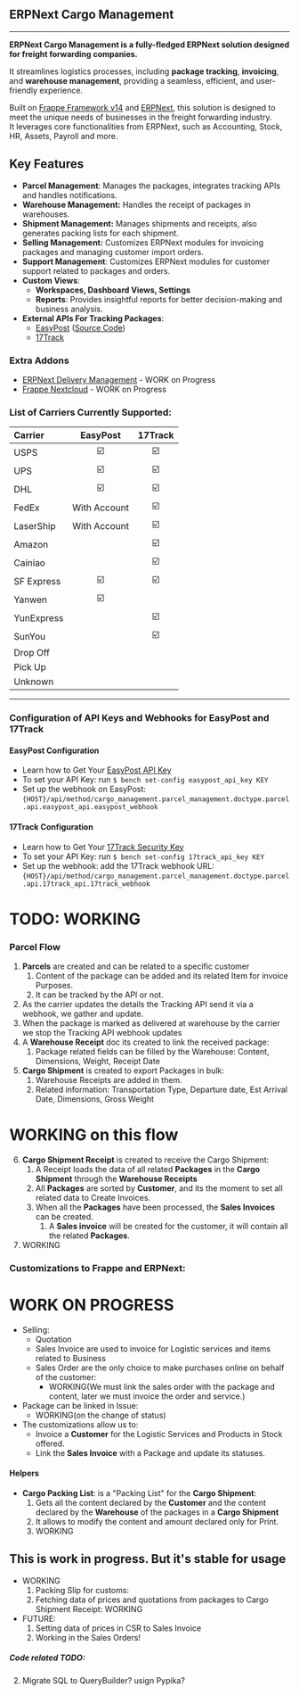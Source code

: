 ## ERPNext Cargo Management

---

**ERPNext Cargo Management is a fully-fledged ERPNext solution designed for freight forwarding companies.**

It streamlines logistics processes, including **package tracking**, **invoicing**, and **warehouse management**,
providing a seamless, efficient, and user-friendly experience.

Built on [Frappe Framework v14](https://github.com/frappe/frappe/) and [ERPNext](https://github.com/frappe/erpnext),
this solution is designed to meet the unique needs of businesses in the freight forwarding industry.  
It leverages core functionalities from ERPNext, such as Accounting, Stock, HR, Assets, Payroll and more.

## Key Features

- **Parcel Management**: Manages the packages, integrates tracking APIs and handles notifications.
- **Warehouse Management:** Handles the receipt of packages in warehouses.
- **Shipment Management:** Manages shipments and receipts, also generates packing lists for each shipment.
- **Selling Management:** Customizes ERPNext modules for invoicing packages and managing customer import orders.
- **Support Management**: Customizes ERPNext modules for customer support related to packages and orders.
- **Custom Views**:
    - **Workspaces, Dashboard Views, Settings**
    - **Reports**: Provides insightful reports for better decision-making and business analysis.
- **External APIs For Tracking Packages**:
    - [EasyPost](https://www.easypost.com/tracking-guide) ([Source Code](https://github.com/EasyPost/easypost-python))
    - [17Track](https://api.17track.net)

### Extra Addons

- [ERPNext Delivery Management](https://github.com/AgileShift/erpnext_delivery) - WORK on Progress
- [Frappe Nextcloud](https://github.com/AgileShift/frappe_nextcloud) - WORK on Progress

### List of Carriers Currently Supported:

| Carrier     |   EasyPost   | 17Track |
|:------------|:------------:|:-------:|
| USPS        |      ☑️      |   ☑️    |
| UPS         |      ☑️      |   ☑️    |
| DHL         |      ☑️      |   ☑️    |
| FedEx       | With Account |   ☑️    |
| LaserShip   | With Account |   ☑️    |
| Amazon      |              |   ☑️    |
| Cainiao     |      ️       |   ☑️    |
| SF Express  |      ☑️      |   ☑️    |
| Yanwen      |      ☑️      |    ️    |
| YunExpress  |              |   ☑️    |
| SunYou      |              |   ☑️    |
| Drop Off    |              |    ️    |
| Pick Up     |              |    ️    |
| Unknown     |              |    ️    |

---

### Configuration of API Keys and Webhooks for EasyPost and 17Track

#### EasyPost Configuration

* Learn how to Get Your [EasyPost API Key](https://www.easypost.com/docs/api#authentication)
* To set your API Key: run `$ bench set-config easypost_api_key KEY`
* Set up the webhook on EasyPost: `{HOST}/api/method/cargo_management.parcel_management.doctype.parcel.api.easypost_api.easypost_webhook`

#### 17Track Configuration

* Learn how to Get Your [17Track Security Key](https://api.17track.net/en/doc?anchor=get-security-key)
* To set your API Key: run `$ bench set-config 17track_api_key KEY`
* Set up the webhook: add the 17Track webhook URL: `{HOST}/api/method/cargo_management.parcel_management.doctype.parcel.api.17track_api.17track_webhook`




# TODO: WORKING

### Parcel Flow
1. **Parcels** are created and can be related to a specific customer
   1. Content of the package can be added and its related Item for invoice Purposes.
   2. It can be tracked by the API or not.
2. As the carrier updates the details the Tracking API send it via a webhook, we gather and update.
3. When the package is marked as delivered at warehouse by the carrier we stop the Tracking API webhook updates
4. A **Warehouse Receipt** doc its created to link the received package:
   1. Package related fields can be filled by the Warehouse: Content, Dimensions, Weight, Receipt Date
5. **Cargo Shipment** is created to export Packages in bulk:
   1. Warehouse Receipts are added in them.
   2. Related information: Transportation Type, Departure date, Est Arrival Date, Dimensions, Gross Weight

# WORKING on this flow
6. **Cargo Shipment Receipt** is created to receive the Cargo Shipment:
   1. A Receipt loads the data of all related **Packages** in the **Cargo Shipment** through the **Warehouse Receipts**
   2. All **Packages** are sorted by **Customer**, and its the moment to set all related data to Create Invoices.
   3. When all the **Packages** have been processed, the **Sales Invoices** can be created.
      1. A **Sales invoice** will be created for the customer, it will contain all the related **Packages**.
7. WORKING





### Customizations to Frappe and ERPNext:
# WORK ON PROGRESS
- Selling:
  - Quotation
  - Sales Invoice are used to invoice for Logistic services and items related to Business
  - Sales Order are the only choice to make purchases online on behalf of the customer:
    - WORKING(We must link the sales order with the package and content, later we must invoice the order and service.)
- Package can be linked in Issue:
  - WORKING(on the change of status)
- The customizations allow us to:
  - Invoice a **Customer** for the Logistic Services and Products in Stock offered.
  - Link the **Sales Invoice** with a Package and update its statuses.


#### Helpers
- **Cargo Packing List**: is a "Packing List" for the **Cargo Shipment**:
  1. Gets all the content declared by the **Customer** and the content declared by the **Warehouse** of the packages in a **Cargo Shipment**
  2. It allows to modify the content and amount declared only for Print.
  3. WORKING

## This is work in progress. But it's stable for usage
- WORKING
  1. Packing Slip for customs:
  2. Fetching data of prices and quotations from packages to Cargo Shipment Receipt: WORKING
- FUTURE:
  1. Setting data of prices in CSR to Sales Invoice
  2. Working in the Sales Orders!



##### Code related TODO:
2. Migrate SQL to QueryBuilder? usign Pypika?
